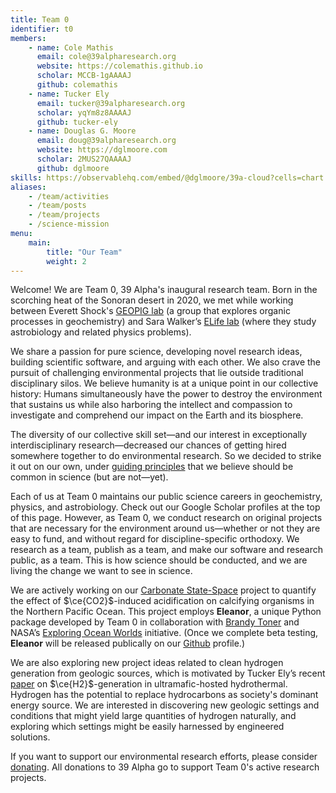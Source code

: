 ```yaml
---
title: Team 0
identifier: t0
members:
    - name: Cole Mathis
      email: cole@39alpharesearch.org
      website: https://colemathis.github.io
      scholar: MCCB-1gAAAAJ
      github: colemathis
    - name: Tucker Ely
      email: tucker@39alpharesearch.org
      scholar: yqYm8z8AAAAJ
      github: tucker-ely
    - name: Douglas G. Moore
      email: doug@39alpharesearch.org
      website: https://dglmoore.com
      scholar: 2MUS27QAAAAJ
      github: dglmoore
skills: https://observablehq.com/embed/@dglmoore/39a-cloud?cells=chart
aliases:
    - /team/activities
    - /team/posts
    - /team/projects
    - /science-mission
menu:
    main:
        title: "Our Team"
        weight: 2
---
```

Welcome! We are Team 0, 39 Alpha's inaugural research team. Born in the scorching heat of the
Sonoran desert in 2020[,](https://www.washingtonpost.com/weather/2020/09/01/phoenix-hottest-summer/)
we met while working between Everett Shock's [GEOPIG lab](https://asu.elsevierpure.com/en/equipments/sese-group-exploring-organic-processes-in-geochemistry-geopig-bio) (a group that explores organic processes in geochemistry) and Sara Walker’s [ELife
lab](http://emergence.asu.edu/) (where they study astrobiology and related physics problems).

We share a passion for pure science, developing novel research ideas, building scientific software,
and arguing with each other. We also crave the pursuit of challenging environmental projects
that lie outside traditional disciplinary silos. We believe humanity is at a unique point in
our collective history: Humans simultaneously have the power to destroy the environment that sustains
us while also harboring the intellect and compassion to investigate and comprehend our
impact on the Earth and its biosphere.

The diversity of our collective skill set&mdash;and our interest in exceptionally
interdisciplinary research&mdash;decreased our chances of getting hired somewhere together to do environmental research.
So we decided to strike it out on our own, under [guiding principles](/) that we believe should be
common in science (but are not&mdash;yet).

Each of us at Team 0 maintains our public science careers in geochemistry, physics, and astrobiology.
Check out our Google Scholar profiles at the top of this page. However, as Team 0, we conduct research
on original projects that are necessary for the environment around us&mdash;whether or not they are easy
to fund, and without regard for discipline-specific orthodoxy. We research as a team, publish as a
team, and make our software and research public, as a team. This is how science should be conducted,
and we are living the change we want to see in science.

We are actively working on our [Carbonate State-Space](/projects/carbonate-state-space) project to
quantify the effect of $\ce{CO2}$-induced acidification on calcifying organisms in the Northern
Pacific Ocean. This project employs **Eleanor**, a unique Python package developed by
Team 0 in collaboration with [Brandy Toner](https://tonerlab.cfans.umn.edu/) and NASA’s [Exploring
Ocean Worlds](https://oceanworlds.whoi.edu/projects/exploring-ocean-worlds-exow/) initiative.
(Once we complete beta testing, **Eleanor** will be released publically on our [Github](https://github.com/39alpha) profile.)

We are also exploring new project ideas related to clean hydrogen generation from geologic sources, which is motivated by 
Tucker Ely’s recent [paper](https://doi.org/10.1029/2022GC010658) on $\ce{H2}$-generation
in ultramafic-hosted hydrothermal. Hydrogen has the potential to replace hydrocarbons as
society's dominant energy source. We are interested in discovering new geologic settings and
conditions that might yield large quantities of hydrogen naturally, and exploring which settings
might be easily harnessed by engineered solutions.

If you want to support our environmental research efforts, please consider
[donating](/donate). All donations to 39 Alpha go to support Team 0's active research projects.
